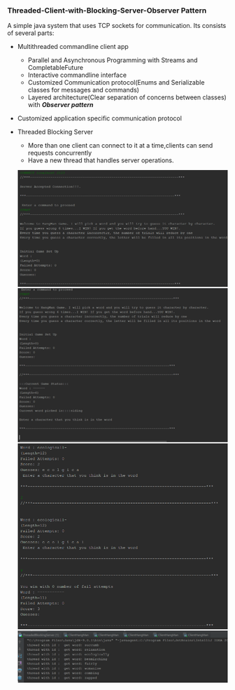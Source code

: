 ### Threaded-Client-with-Blocking-Server-Observer Pattern

A simple java system that uses TCP sockets for communication. Its consists of several parts:

* Multithreaded commandline client app
  - Parallel and Asynchronous Programming with Streams and CompletableFuture
  - Interactive commandline interface
  - Customized Communication protocol(Enums and Serializable classes for messages and commands)
  - Layered architecture(Clear separation of concerns between classes) with **_Observer pattern_**

* Customized application specific communication protocol  
* Threaded Blocking Server
  - More than one client can connect to it at a time,clients can send requests concurrently
  - Have a new thread that handles server operations.
  
  ![Threaded Blocking Server](https://github.com/crakama/HangManGame-IO-in-Distributed-Systems/blob/master/src/com/crakama/images/Initiate.PNG)
  ![Threaded Blocking Server](https://github.com/crakama/HangManGame-IO-in-Distributed-Systems/blob/master/src/com/crakama/images/multithreading.PNG)
   ![Threaded Blocking Server](https://github.com/crakama/HangManGame-IO-in-Distributed-Systems/blob/master/src/com/crakama/images/Game%20plays.png)
    ![Threaded Blocking Server](https://github.com/crakama/HangManGame-IO-in-Distributed-Systems/blob/master/src/com/crakama/images/Multiple%20Clients.PNG)




